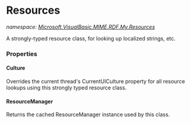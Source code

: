 ﻿# Resources
_namespace: <a href="#" onClick="load('/docs/Microsoft.VisualBasic.MIME.RDF.My.Resources/index.md')">Microsoft.VisualBasic.MIME.RDF.My.Resources</a>_

A strongly-typed resource class, for looking up localized strings, etc.




### Properties

#### Culture
Overrides the current thread's CurrentUICulture property for all
 resource lookups using this strongly typed resource class.
#### ResourceManager
Returns the cached ResourceManager instance used by this class.
